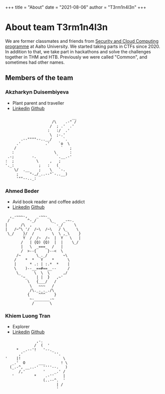 +++
title = "About"
date = "2021-08-06"
author = "T3rm1n4l3n"
+++

# About team T3rm1n4l3n

We are former classmates and friends from [Security and Cloud Computing programme](secclo.eu) at Aalto University. We started taking parts in CTFs since 2020. In addition to that, we take part in hackathons and solve the challenges together in THM and HTB. Previously we were called "Common", and sometimes had other names.

## Members of the team

### Akzharkyn Duisembiyeva
- Plant parent and traveller
- [Linkedin](https://www.linkedin.com/in/akzharkyn-duisembiyeva/) [Github](https://github.com/AkzharkynDM)
```
                              __
                     /\    .-" /
                    /  ; .'  .'
                   :   :/  .'   
                    \  ;-.'     
       .--""""--..__/     `.    
     .'           .'    `o  \   
    /                    `   ;  
   :                  \      :  
 .-;        -.         `.__.-'  
:  ;          \     ,   ;       
'._:           ;   :   (        
    \/  .__    ;    \   `-.     
     ;     "-,/_..--"`-..__)    
     '""--.._:
```
### Ahmed Beder
- Avid book reader and coffee addict
- [Linkedin](https://www.linkedin.com/in/ahmed-bedair/) [Github](https://github.com/CCbedair)
```
  ,_-~~~-,    _-~~-_
 /        ^-_/      \_    _-~-.
|      /\  ,          `-_/     \
|   /~^\ '/  /~\  /~\   / \_    \
 \_/    }/  /        \  \ ,_\    }
        Y  /  /~  /~  |  Y   \   |
       /   | {Q) {Q)  |  |    \_/
       |   \  _===_  /   |
       /  >--{     }--<  \
     /~       \_._/       ~\
    /    *  *   Y    *      \
    |      * .: | :.*  *    |
    \    )--__==#==__--     /
     \_      \  \  \      ,/
       '~_    | |  }   ,~'
          \   {___/   /
           \   ~~~   /
           /\._._._./\
          {    ^^^    }
           ~-_______-~
            /       \
```

### Khiem Luong Tran
- Explorer
- [Linkedin](https://fi.linkedin.com/in/tran-luong-khiem) [Github](https://github.com/khiem111189)
```
              ,-.
             /  (  '
     *  _.--'!   '--._
      ,'              ''.
'    |!                   \
   _.'  O      ___       ! \
  (_.-^, __..-'  ''''--.   )
      /,'        '    _.' /
   '         *    .-''    |
                 (..--^.  '
                       | /
                       '
```
